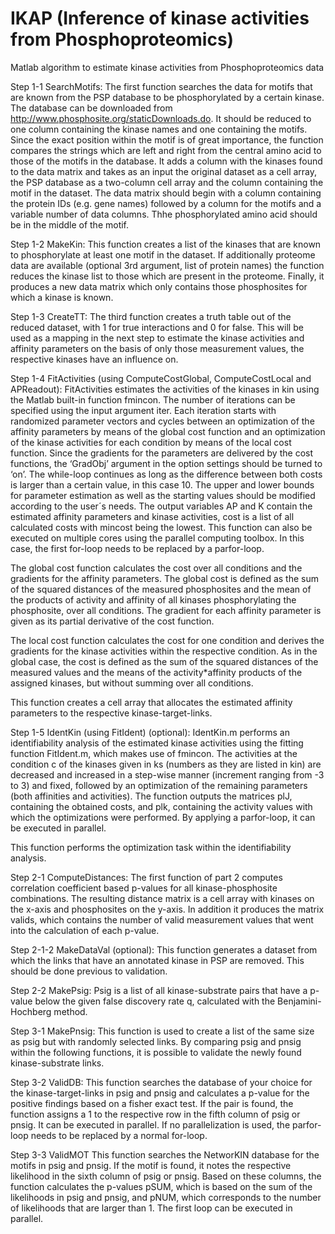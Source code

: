 # IKAP (Inference of kinase activities from Phosphoproteomics)
Matlab algorithm to estimate kinase activities from Phosphoproteomics data

Step 1-1 SearchMotifs:
The first function searches the data for motifs that are known from the PSP database to be phosphorylated by a certain kinase. The database can be downloaded from http://www.phosphosite.org/staticDownloads.do. It should be reduced to one column containing the kinase names and one containing the motifs. Since the exact position within the motif is of great importance, the function compares the strings which are left and right from the central amino acid to those of the motifs in the database. It adds a column with the kinases found to the data matrix and takes as an input the original dataset as a cell array, the PSP database as a two-column cell array and the column containing the motif in the dataset. The data matrix should begin with a column containing the protein IDs (e.g. gene names) followed by a column for the motifs and a variable number of data columns. Thhe phosphorylated amino acid should be in the middle of the motif.

Step 1-2 MakeKin:
This function creates a list of the kinases that are known to phosphorylate at least one motif in the dataset. If additionally proteome data are available (optional 3rd argument, list of protein names) the function reduces the kinase list to those which are present in the proteome. Finally, it produces a new data matrix which only contains those phosphosites for which a kinase is known.

Step 1-3 CreateTT:
The third function creates a truth table out of the reduced dataset, with 1 for true interactions and 0 for false. This will be used as a mapping in the next step to estimate the kinase activities and affinity parameters on the basis of only those measurement values, the respective kinases have an influence on. 

Step 1-4 FitActivities (using ComputeCostGlobal, ComputeCostLocal and APReadout):
FitActivities estimates the activities of the kinases in kin using the Matlab built-in function fmincon. The number of iterations can be specified using the input argument iter. Each iteration starts with randomized parameter vectors and cycles between an optimization of the affinity parameters by means of the global cost function and an optimization of the kinase activities for each condition by means of the local cost function. Since the gradients for the parameters are delivered by the cost functions, the ‘GradObj’ argument in the option settings should be turned to ‘on’. The while-loop continues as long as the difference between both costs is larger than a certain value, in this case 10. The upper and lower bounds for parameter estimation as well as the starting values should be modified according to the user´s needs. The output variables AP and K contain the estimated affinity parameters and kinase activities, cost is a list of all calculated costs with mincost being the lowest. This function can also be executed on multiple cores using the parallel computing toolbox. In this case, the first for-loop needs to be replaced by a parfor-loop.

The global cost function calculates the cost over all conditions and the gradients for the affinity parameters. The global cost is defined as the sum of the squared distances of the measured phosphosites and the mean of the products of activity and affinity of all kinases phosphorylating the phosphosite, over all conditions. The gradient for each affinity parameter is given as its partial derivative of the cost function.

The local cost function calculates the cost for one condition and derives the gradients for the kinase activities within the respective condition. As in the global case, the cost is defined as the sum of the squared distances of the measured values and the means of the activity*affinity products of the assigned kinases, but without summing over all conditions.

This function creates a cell array that allocates the estimated affinity parameters to the respective kinase-target-links.


Step 1-5 IdentKin (using FitIdent) (optional):
IdentKin.m performs an identifiability analysis of the estimated kinase activities using the fitting function FitIdent.m, which makes use of fmincon. The activities at the condition c of the kinases given in ks (numbers as they are listed in kin) are decreased and increased in a step-wise manner (increment ranging from -3 to 3) and fixed, followed by an optimization of the remaining parameters (both affinities and activities). The function outputs the matrices plJ, containing the obtained costs, and plk, containing the activity values with which the optimizations were performed. By applying a parfor-loop, it can be executed in parallel.

This function performs the optimization task within the identifiability analysis.

Step 2-1 ComputeDistances:
The first function of part 2 computes correlation coefficient based p-values for all kinase-phosphosite combinations. The resulting distance matrix is a cell array with kinases on the x-axis and phosphosites on the y-axis. In addition it produces the matrix valids, which contains the number of valid measurement values that went into the calculation of each p-value. 

Step 2-1-2 MakeDataVal (optional):
This function generates a dataset from which the links that have an annotated kinase in PSP are removed. This should be done previous to validation.

Step 2-2 MakePsig:
Psig is a list of all kinase-substrate pairs that have a p-value below the given false discovery rate q, calculated with the Benjamini-Hochberg method.

Step 3-1 MakePnsig:
This function is used to create a list of the same size as psig but with randomly selected links. By comparing psig and pnsig within the following functions, it is possible to validate the newly found kinase-substrate links.

Step 3-2 ValidDB:
This function searches the database of your choice for the kinase-target-links in psig and pnsig and calculates a p-value for the positive findings based on a fisher exact test. If the pair is found, the function assigns a 1 to the respective row in the fifth column of psig or pnsig. It can be executed in parallel. If no parallelization is used, the parfor-loop needs to be replaced by a normal for-loop.

Step 3-3 ValidMOT
This function searches the NetworKIN database for the motifs in psig and pnsig. If the motif is found, it notes the respective likelihood in the sixth column of psig or pnsig. Based on these columns, the function calculates the p-values pSUM, which is based on the sum of the likelihoods in psig and pnsig, and pNUM, which corresponds to the number of likelihoods that are larger than 1. The first loop can be executed in parallel.

